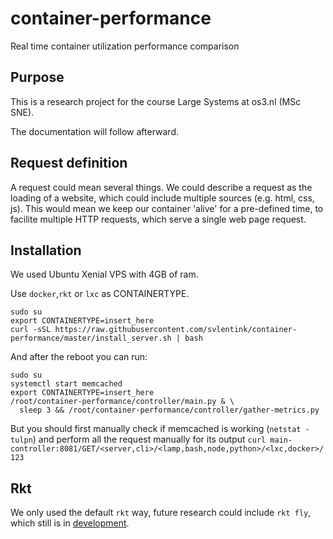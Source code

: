 # container-performance
Real time container utilization performance comparison

## Purpose

This is a research project for the course Large Systems at os3.nl (MSc SNE).

The documentation will follow afterward.

## Request definition

A request could mean several things.
We could describe a request as the loading of a website,
which could include multiple sources (e.g. html, css, js).
This would mean we keep our container 'alive' for a pre-defined time,
to facilite multiple HTTP requests, which serve a single web page request.

## Installation

We used Ubuntu Xenial VPS with 4GB of ram.

Use `docker`,`rkt` or `lxc` as CONTAINERTYPE.
```shell
sudo su
export CONTAINERTYPE=insert_here
curl -sSL https://raw.githubusercontent.com/svlentink/container-performance/master/install_server.sh | bash
```


And after the reboot you can run:
```shell
sudo su
systemctl start memcached
export CONTAINERTYPE=insert_here
/root/container-performance/controller/main.py & \
  sleep 3 && /root/container-performance/controller/gather-metrics.py
```

But you should first manually check if memcached is working (`netstat -tulpn`)
and perform all the request manually for its output
`curl main-controller:8081/GET/<server,cli>/<lamp,bash,node,python>/<lxc,docker>/123`

## Rkt

We only used the default `rkt` way,
future research could include `rkt fly`,
which still is in [development](https://coreos.com/rkt/docs/latest/subcommands/fly.html).

